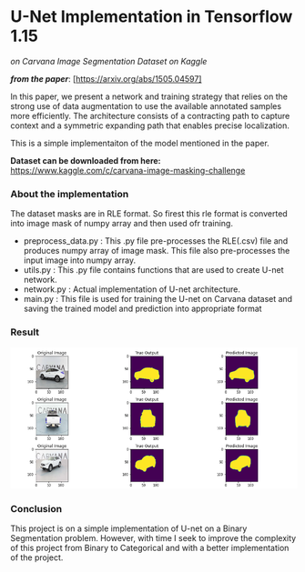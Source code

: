 # U-Net Implementation in Tensorflow 1.15
*on Carvana Image Segmentation Dataset on Kaggle*

***from the paper***: [https://arxiv.org/abs/1505.04597]

In this paper, we present a network and training strategy that relies on the strong use of data augmentation to use the available annotated samples more efficiently. The architecture consists of a contracting path to capture context and a symmetric expanding path that enables precise localization.

This is a simple implementaiton of the model mentioned in the paper. 

**Dataset can be downloaded from here:** https://www.kaggle.com/c/carvana-image-masking-challenge

### About the implementation

The dataset masks are in RLE format. So firest this rle format is converted into image mask of numpy array and then used ofr training. 
- preprocess_data.py : This .py file pre-processes the RLE(.csv) file and produces numpy array of image mask. This file also pre-processes the input image into numpy array.
- utils.py : This .py file contains functions that are used to create U-net network.
- network.py : Actual implementation of U-net architecture.
- main.py : This file is used for training the U-net on Carvana dataset and saving the trained model and prediction into appropriate format

### Result

![alt text](output/full_figure%20(2).png)

### Conclusion

This project is on a simple implementation of U-net on a Binary Segmentation problem. However, with time I seek to improve the complexity of this project from Binary to Categorical and with a better implementation of the project.
